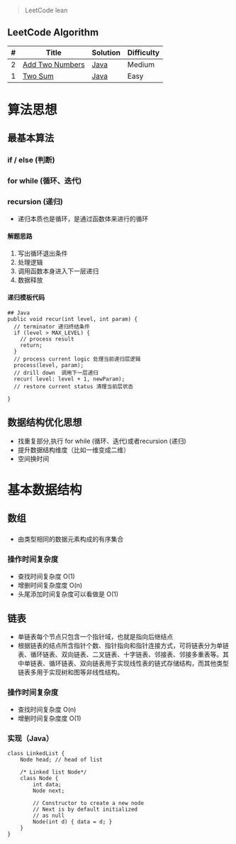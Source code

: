 > LeetCode lean

## LeetCode Algorithm

| # | Title | Solution | Difficulty |
|---| ----- | -------- | ---------- |
|2|[Add Two Numbers](https://leetcode.com/problems/add-two-numbers/) | [Java](./java/2.两数相加.java)|Medium|
|1|[Two Sum](https://leetcode.com/problems/two-sum/) | [Java](./java/1.两数之和.java)|Easy|

# 算法思想
## 最基本算法

### if / else (判断)
### for while (循环、迭代)
### recursion (递归)

- 递归本质也是循环，是通过函数体来进行的循环

#### 解题思路

1. 写出循环退出条件
2. 处理逻辑
3. 调用函数本身进入下一层递归
4. 数据释放

#### 递归模板代码


```
## Java
public void recur(int level, int param) { 
  // terminator 递归终结条件
  if (level > MAX_LEVEL) { 
    // process result 
    return; 
  }
  // process current logic 处理当前递归层逻辑
  process(level, param); 
  // drill down  调用下一层递归
  recur( level: level + 1, newParam); 
  // restore current status 清理当前层状态
 
}
```

## 数据结构优化思想

- 找重复部分,执行 for while (循环、迭代)或者recursion (递归)
- 提升数据结构维度（比如一维变成二维）
- 空间换时间
 

# 基本数据结构

## 数组

###
- 由类型相同的数据元素构成的有序集合

### 操作时间复杂度
- 查找时间复杂度 O(1)
- 增删时间复杂度度 O(n)
- 头尾添加时间复杂度可以看做是 O(1)


## 链表

- 单链表每个节点只包含一个指针域，也就是指向后继结点
- 根据链表的结点所含指针个数、指针指向和指针连接方式，可将链表分为单链表、循环链表、双向链表、二叉链表、十字链表、邻接表、邻接多重表等。其中单链表、循环链表、双向链表用于实现线性表的链式存储结构，而其他类型链表多用于实现树和图等非线性结构。

### 操作时间复杂度

- 查找时间复杂度 O(n)
- 增删时间复杂度度 O(1)

### 实现（Java）

```
class LinkedList { 
    Node head; // head of list 
  
    /* Linked list Node*/
    class Node { 
        int data; 
        Node next; 
  
        // Constructor to create a new node 
        // Next is by default initialized 
        // as null 
        Node(int d) { data = d; } 
    } 
}
```